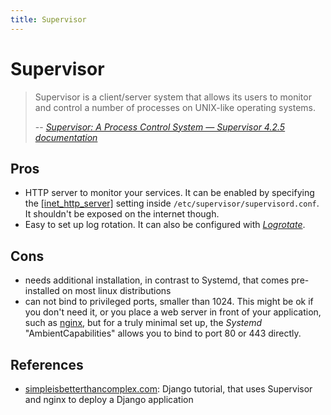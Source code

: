 ```yaml
---
title: Supervisor
---
```

# Supervisor

> Supervisor is a client/server system that allows its users to monitor and control a number of processes on UNIX-like operating systems.
>
> -- <i><a target="blank" href="http://supervisord.org/">Supervisor: A Process Control System — Supervisor 4.2.5 documentation</a></i>

## Pros

* HTTP server to monitor your services. It can be enabled by specifying the [[inet_http_server]](http://supervisord.org/configuration.html#inet-http-server-section-values) setting inside `/etc/supervisor/supervisord.conf`.
  It shouldn't be exposed on the internet though.
* Easy to set up log rotation. It can also be configured with [*Logrotate*](https://medium.com/@doodyp/easy-logging-with-logrotate-and-supervisord-16b72b79ded0).

## Cons

* needs additional installation, in contrast to Systemd, that comes pre-installed on most linux distributions
* can not bind to privileged ports, smaller than 1024.
  This might be ok if you don't need it, or you place a web server in front of your application, such as [nginx](/tools/nginx.md), but for a truly minimal set up, the *Systemd* "AmbientCapabilities" allows you to bind to port 80 or 443 directly.

## References

- [simpleisbetterthancomplex.com](https://simpleisbetterthancomplex.com/series/2017/10/16/a-complete-beginners-guide-to-django-part-7.html): Django tutorial, that uses Supervisor and nginx to deploy a Django application
